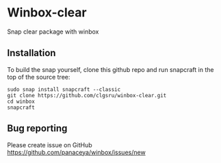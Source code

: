 Winbox-clear
======

Snap clear package with winbox

Installation
------------

To build the snap yourself, clone this github repo and run snapcraft in the top of the source tree:

```
sudo snap install snapcraft --classic
git clone https://github.com/clgsru/winbox-clear.git
cd winbox
snapcraft
```

Bug reporting
-------------

Please create issue on GitHub https://github.com/panaceya/winbox/issues/new
